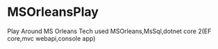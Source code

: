 # MSOrleansPlay
Play Around MS Orleans
Tech used MSOrleans,MsSql,dotnet core 2(EF core,mvc webapi,console app)
